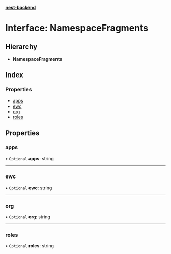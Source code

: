 **[nest-backend](../README.md)**

# Interface: NamespaceFragments

## Hierarchy

* **NamespaceFragments**

## Index

### Properties

* [apps](namespacefragments.md#apps)
* [ewc](namespacefragments.md#ewc)
* [org](namespacefragments.md#org)
* [roles](namespacefragments.md#roles)

## Properties

### apps

• `Optional` **apps**: string

___

### ewc

• `Optional` **ewc**: string

___

### org

• `Optional` **org**: string

___

### roles

• `Optional` **roles**: string

